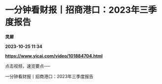 # 一分钟看财报丨招商港口：2023年三季度报告
**灵犀**

**2023-10-25 11:34**

**https://www.yicai.com/video/101884704.html**

点击视频，速览要点──

一分钟看财报丨招商港口：2023年三季度报告